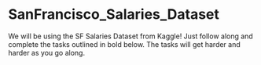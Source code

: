 # SanFrancisco_Salaries_Dataset

We will be using the SF Salaries Dataset from Kaggle! Just follow along and complete the tasks outlined in bold below. The tasks will get harder and harder as you go along.
